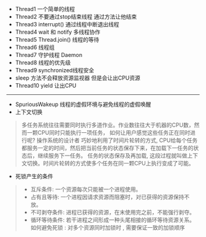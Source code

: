* Thread1 一个简单的线程
* Thread2 不要通过stop结束线程 通过方法让他结束
* Thread3 interrupt() 通过线程中断退出线程
* Thread4 wait 和 notify 多线程协作
* Thread5 Thread.join() 线程的等待
* Thread6 线程组
* Thread7 守护线程 Daemon
* Thread8 线程的优先级
* Thread9 synchronized线程安全
* sleep 方法不会释放资源监视器 但是会让出CPU资源
* Thread10 yield 让出CPU

---
* SpuriousWakeup 线程的虚假环境与避免线程的虚假唤醒
* 上下文切换 
> 多任务系统往往需要同时执行多道作业。作业数往往大于机器的CPU数，然而一颗CPU同时只能执行一项任务，
如何让用户感觉这些任务正在同时进行呢? 操作系统的设计者 巧妙地利用了时间片轮转的方式, 
CPU给每个任务都服务一定的时间，然后把当前任务的状态保存下来，在加载下一任务的状态后，继续服务下一任务。
任务的状态保存及再加载, 这段过程就叫做上下文切换。时间片轮转的方式使多个任务在同一颗CPU上执行变成了可能。
* 死锁产生的条件
> * 互斥条件: 一个资源每次只能被一个进程使用。
> * 占有且等待: 一个进程因请求资源而阻塞时，对已获得的资源保持不放。
> * 不可剥夺条件: 进程已获得的资源，在末使用完之前，不能强行剥夺。
> * 循环等待条件: 若干进程之间形成一种头尾相接的循环等待资源关系。
> 如何避免死锁 : 对多个资源同时加锁时 , 需要保证一致的加锁顺序